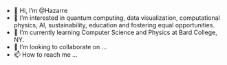 - 👋 Hi, I’m @Hazarre
- 👀 I’m interested in quantum computing, data visualization, computational physics, AI, sustainability, education and fostering equal opportunities.
- 🌱 I’m currently learning Computer Science and Physics at Bard College, NY. 
- 💞️ I’m looking to collaborate on ...
- 📫 How to reach me ...

<!---
Hazarre/Hazarre is a ✨ special ✨ repository because its `README.md` (this file) appears on your GitHub profile.
You can click the Preview link to take a look at your changes.
--->
